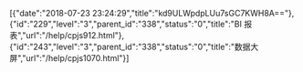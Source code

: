 [{"date":"2018-07-23 23:24:29","title":"kd9ULWpdpLUu7sGC7KWH8A=="},{"id":"229","level":"3","parent_id":"338","status":"0","title":"BI 报表","url":"/help/cpjs912.html"},{"id":"243","level":"3","parent_id":"338","status":"0","title":"数据大屏","url":"/help/cpjs1070.html"}]